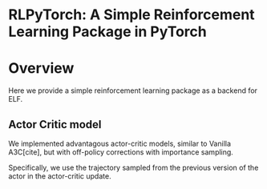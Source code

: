 # RLPyTorch: A Simple Reinforcement Learning Package in PyTorch

Overview    
==============
Here we provide a simple reinforcement learning package as a backend for ELF.  


Actor Critic model  
-------------
We implemented advantagous actor-critic models, similar to Vanilla A3C[cite], but with off-policy corrections with importance sampling. 

Specifically, we use the trajectory sampled from the previous version of the actor in the actor-critic update. 

